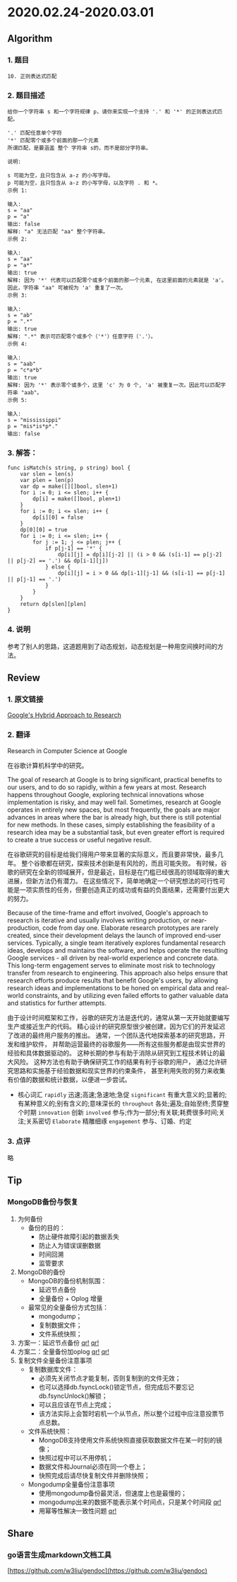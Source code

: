# 2020.02.24-2020.03.01

## Algorithm
### 1. 题目
```
10. 正则表达式匹配
```
### 2. 题目描述
```
给你一个字符串 s 和一个字符规律 p，请你来实现一个支持 '.' 和 '*' 的正则表达式匹配。

'.' 匹配任意单个字符
'*' 匹配零个或多个前面的那一个元素
所谓匹配，是要涵盖 整个 字符串 s的，而不是部分字符串。

说明:

s 可能为空，且只包含从 a-z 的小写字母。
p 可能为空，且只包含从 a-z 的小写字母，以及字符 . 和 *。
示例 1:

输入:
s = "aa"
p = "a"
输出: false
解释: "a" 无法匹配 "aa" 整个字符串。
示例 2:

输入:
s = "aa"
p = "a*"
输出: true
解释: 因为 '*' 代表可以匹配零个或多个前面的那一个元素, 在这里前面的元素就是 'a'。因此，字符串 "aa" 可被视为 'a' 重复了一次。
示例 3:

输入:
s = "ab"
p = ".*"
输出: true
解释: ".*" 表示可匹配零个或多个（'*'）任意字符（'.'）。
示例 4:

输入:
s = "aab"
p = "c*a*b"
输出: true
解释: 因为 '*' 表示零个或多个，这里 'c' 为 0 个, 'a' 被重复一次。因此可以匹配字符串 "aab"。
示例 5:

输入:
s = "mississippi"
p = "mis*is*p*."
输出: false
```

### 3. 解答：
```golang
func isMatch(s string, p string) bool {
	var slen = len(s)
	var plen = len(p)
	var dp = make([][]bool, slen+1)
	for i := 0; i <= slen; i++ {
		dp[i] = make([]bool, plen+1)
	}
	for i := 0; i <= slen; i++ {
		dp[i][0] = false
	}
	dp[0][0] = true
	for i := 0; i <= slen; i++ {
		for j := 1; j <= plen; j++ {
			if p[j-1] == '*' {
				dp[i][j] = dp[i][j-2] || (i > 0 && (s[i-1] == p[j-2] || p[j-2] == '.') && dp[i-1][j])
			} else {
				dp[i][j] = i > 0 && dp[i-1][j-1] && (s[i-1] == p[j-1] || p[j-1] == '.')
			}
		}
	}
	return dp[slen][plen]
}
```
### 4. 说明
参考了别人的思路，这道题用到了动态规划，动态规划是一种用空间换时间的方法。

## Review
### 1. 原文链接
[Google's Hybrid Approach to Research](http://norvig.com/cacm-hybrid.html)

### 2. 翻译
Research in Computer Science at Google

在谷歌计算机科学中的研究。

The goal of research at Google is to bring significant, practical benefits to our users, and to do so rapidly, within a few years at most. 
Research happens throughout Google, exploring technical innovations whose implementation is risky, and may well fail. 
Sometimes, research at Google operates in entirely new spaces, but most frequently, the goals are major advances in areas where the bar is already high, but there is still potential for new methods. 
In these cases, simply establishing the feasibility of a research idea may be a substantial task, but even greater effort is required to create a true success or useful negative result.

在谷歌研究的目标是给我们得用户带来显著的实际意义，而且要非常快，最多几年。
整个谷歌都在研究，探索技术创新是有风险的，而且可能失败。
有时候，谷歌的研究在全新的领域展开，但是最近，目标是在门槛已经很高的领域取得的重大进展，但新方法仍有潜力。
在这些情况下，简单地确定一个研究想法的可行性可能是一项实质性的任务，但要创造真正的成功或有益的负面结果，还需要付出更大的努力。

Because of the time-frame and effort involved, Google's approach to research is iterative and usually involves writing production, or near-production, code from day one. 
Elaborate research prototypes are rarely created, since their development delays the launch of improved end-user services. 
Typically, a single team iteratively explores fundamental research ideas, develops and maintains the software, 
and helps operate the resulting Google services - all driven by real-world experience and concrete data. 
This long-term engagement serves to eliminate most risk to technology transfer from research to engineering. 
This approach also helps ensure that research efforts produce results that benefit Google's users, 
by allowing research ideas and implementations to be honed on empirical data and real-world constraints, 
and by utilizing even failed efforts to gather valuable data and statistics for further attempts.

由于设计时间框架和工作，谷歌的研究方法是迭代的，通常从第一天开始就要编写生产或接近生产的代码。
精心设计的研究原型很少被创建，因为它们的开发延迟了改进的最终用户服务的推出。
通常，一个团队迭代地探索基本的研究思路，开发和维护软件，
并帮助运营最终的谷歌服务——所有这些服务都是由现实世界的经验和具体数据驱动的。
这种长期的参与有助于消除从研究到工程技术转让的最大风险。
这种方法也有助于确保研究工作的结果有利于谷歌的用户，
通过允许研究思路和实施基于经验数据和现实世界的约束条件，
甚至利用失败的努力来收集有价值的数据和统计数据，以便进一步尝试。

- 核心词汇
`rapidly` 迅速;高速;急速地;急促
`significant` 有重大意义的;显著的;有某种意义的;别有含义的;意味深长的
`throughout` 各处;遍及;自始至终;贯穿整个时期
`innovation` 创新
`involved` 参与;作为一部分;有关联;耗费很多时间;关注;关系密切
`Elaborate` 精雕细琢
`engagement` 参与、订婚、约定


### 3. 点评
略

## Tip
### MongoDB备份与恢复
1. 为何备份
    * 备份的目的：
        * 防止硬件故障引起的数据丢失
        * 防止人为错误误删数据
        * 时间回溯
        * 监管要求
2. MongoDB的备份
    * MongoDB的备份机制氛围：
        * 延迟节点备份
        * 全量备份 + Oplog 增量
    * 最常见的全量备份方式包括：
        * mongodump；
        * 复制数据文件；
        * 文件系统快照；
3. 方案一：延迟节点备份
    [qr!](./images/0224_t_1.png)
    [qr!](./images/0224_t_2.png)
4. 方案二：全量备份加oplog
    [qr!](./images/0224_t_3.png)
    [qr!](./images/0224_t_4.png)
5. 复制文件全量备份注意事项
    * 复制数据库文件：
        * 必须先关闭节点才能复制，否则复制到的文件无效；
        * 也可以选择db.fsyncLock()锁定节点，但完成后不要忘记db.fsyncUnlock()解锁；
        * 可以且应该在节点上完成；
        * 该方法实际上会暂时宕机一个从节点，所以整个过程中应注意投票节点总数。
    * 文件系统快照：
        * MongoDB支持使用文件系统快照直接获取数据文件在某一时刻的镜像；
        * 快照过程中可以不用停机；
        * 数据文件和Journal必须在同一个卷上；
        * 快照完成后请尽快复制文件并删除快照；
    * Mongodump全量备份注意事项
        * 使用mongodump备份最灵活，但速度上也是最慢的；
        * mongodump出来的数据不能表示某个时间点，只是某个时间段
        [qr!](./images/0224_t_5.png)
        * 用幂等性解决一致性问题
        [qr!](./images/0224_t_6.png)

## Share
### go语言生成markdown文档工具
[https://github.com/w3liu/gendoc](https://github.com/w3liu/gendoc)